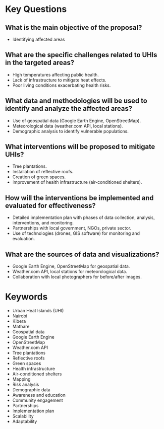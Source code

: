 
# Key Questions

## What is the main objective of the proposal?
- Identifying affected areas

## What are the specific challenges related to UHIs in the targeted areas?
- High temperatures affecting public health.
- Lack of infrastructure to mitigate heat effects.
- Poor living conditions exacerbating health risks.

## What data and methodologies will be used to identify and analyze the affected areas?
- Use of geospatial data (Google Earth Engine, OpenStreetMap).
- Meteorological data (weather.com API, local stations).
- Demographic analysis to identify vulnerable populations.

## What interventions will be proposed to mitigate UHIs?
- Tree plantations.
- Installation of reflective roofs.
- Creation of green spaces.
- Improvement of health infrastructure (air-conditioned shelters).

## How will the interventions be implemented and evaluated for effectiveness?
- Detailed implementation plan with phases of data collection, analysis, interventions, and monitoring.
- Partnerships with local government, NGOs, private sector.
- Use of technologies (drones, GIS software) for monitoring and evaluation.

## What are the sources of data and visualizations?
- Google Earth Engine, OpenStreetMap for geospatial data.
- Weather.com API, local stations for meteorological data.
- Collaboration with local photographers for before/after images.

# Keywords
- Urban Heat Islands (UHI)
- Nairobi
- Kibera
- Mathare
- Geospatial data
- Google Earth Engine
- OpenStreetMap
- Weather.com API
- Tree plantations
- Reflective roofs
- Green spaces
- Health infrastructure
- Air-conditioned shelters
- Mapping
- Risk analysis
- Demographic data
- Awareness and education
- Community engagement
- Partnerships
- Implementation plan
- Scalability
- Adaptability
